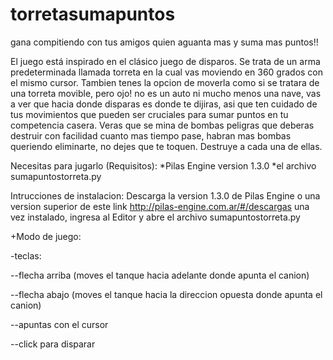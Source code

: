 # torretasumapuntos
gana compitiendo con tus amigos quien aguanta mas y suma mas puntos!!

El juego está inspirado en el clásico juego de disparos. 
Se trata de un arma predeterminada llamada torreta en la cual vas moviendo en 360 grados con el mismo cursor. 
Tambien tenes la opcion de moverla como si se tratara de una torreta movible, pero ojo! no es un auto ni mucho menos una nave, vas a ver que hacia donde disparas es donde te dijiras, asi que ten cuidado de tus movimientos que pueden ser cruciales para sumar puntos en tu competencia casera. Veras que se mina de bombas peligras que deberas destruir con facilidad cuanto mas tiempo pase, habran mas bombas queriendo eliminarte, no dejes que te toquen. Destruye a cada una de ellas.

Necesitas para jugarlo (Requisitos):
*Pilas Engine version 1.3.0
*el archivo sumapuntostorreta.py 

Intrucciones de instalacion:
Descarga la version 1.3.0 de Pilas Engine o una version superior de este link http://pilas-engine.com.ar/#/descargas
una vez instalado, ingresa al Editor y abre el archivo sumapuntostorreta.py 

+Modo de juego: 

-teclas:

--flecha arriba (moves el tanque hacia adelante donde apunta el canion)

--flecha abajo (moves el tanque hacia la direccion opuesta donde apunta el canion)

--apuntas con el cursor

--click para disparar

